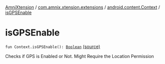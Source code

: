 [AmniXtension](../../index.md) / [com.amnix.xtension.extensions](../index.md) / [android.content.Context](index.md) / [isGPSEnable](./is-g-p-s-enable.md)

# isGPSEnable

`fun Context.isGPSEnable(): `[`Boolean`](https://kotlinlang.org/api/latest/jvm/stdlib/kotlin/-boolean/index.html) [(source)](https://github.com/AmniX/AmniXTension/tree/master/AmniXtension/src/main/java/com/amnix/xtension/extensions/ContextExtension.kt#L106)

Checks if GPS is Enabled or Not. Might Require the Location Permission

